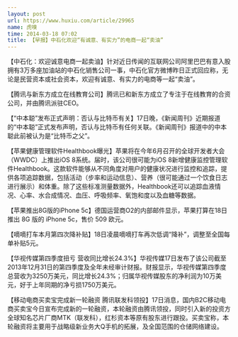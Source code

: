 ```yaml
---
layout: post
url: https://www.huxiu.com/article/29965
name: 虎嗅
time: 2014-03-18 07:02
title: 【早报】中石化欢迎“有诚意、有实力”的电商一起“卖油”
---
```

【中石化：欢迎诚意电商一起卖油】针对近日传闻的互联网公司阿里巴巴有意入股拥有3万多座加油站的中石化销售公司一事，中石化官方微博昨日正式回应称，无论是民营资本或社会资本，欢迎有诚意、有实力的电商等一起“卖油”。

【腾讯与新东方成立在线教育公司】腾讯已和新东方成立了专注于在线教育的合资公司，并由腾讯派驻CEO。

【“中本聪”发布正式声明：否认与比特币有关】17日晚，《新闻周刊》近期报道的“中本聪”正式发布声明，否认与比特币有任何关联。《新闻周刊》报道中的中本聪此前被认为是“比特币之父”。

【苹果健康管理软件Healthbook曝光】苹果将在今年6月召开的全球开发者大会（WWDC）上推出iOS 8系统。届时，该公司很可能为iOS 8新增健康监控管理软件Healthbook。这款软件能够从不同角度对用户的健康状况进行监控和追踪，提供各项追踪数据，包括活动（步率和运动信息）、营养（很可能通过一个饮食日志进行展示）和体重。除了这些标准测量数据外，Healthbook还可以追踪血液情况、心率、水合成情况、血压、呼吸频率、氧饱和度以及血糖等数据。

【苹果推出8G版的iPhone 5c】德国运营商O2的内部邮件显示，苹果打算在18日推出 8G 版的 iPhone 5c，售价 509 欧元。

【嘀嘀打车本月第四次降补贴】18日凌晨嘀嘀打车再次低调“降补”，调整至全国每单补贴5元。

【华视传媒第四季度扭亏 营收同比增长24.3%】华视传媒17日发布了该公司截至2013年12月31日的第四季度及全年未经审计财报。财报显示，华视传媒第四季度总营收为3250万美元，同比增长24.3%；归属华视传媒股东的净利润为10万美元，好于上年同期的净亏损1750万美元。

【移动电商买卖宝完成新一轮融资 腾讯联发科领投】17日消息，国内B2C移动电商买卖宝今日宣布完成新的一轮融资，本轮融资由腾讯领投，同时引入新的投资方全球知名芯片厂商MTK（联发科），红杉资本等原有股东进行跟投。买卖宝称，本轮融资将主要用于战略级新业务大Q手机的拓展，及全国范围的仓储网络建设。

